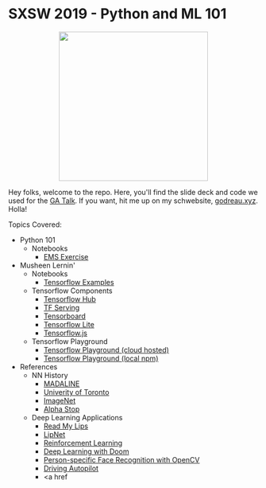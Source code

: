 # SXSW 2019 - Python and ML 101


<p align="center">
<img src="https://pics.me.me/fully-connected-layers-just-keep-stackin-em-mb-deep-learning-31632598.png" width="300">
</p>

Hey folks, welcome to the repo. Here, you'll find the slide deck and code we used for the <a href="https://generalassemb.ly/education/ga-sxsw-present-machine-learning-python-101/austin/71577">GA Talk</a>. If you want, hit me up on my schwebsite, <a href="https://godreau.xyz">godreau.xyz</a>. Holla!

Topics Covered:

- Python 101
  - Notebooks
    - <a href="./python">EMS Exercise</a>
- Musheen Lernin'
  - Notebooks
    - <a href="./ml">Tensorflow Examples</a>
  - Tensorflow Components
    - <a href="https://www.tensorflow.org/hub">Tensorflow Hub</a>
    - <a href="https://github.com/tensorflow/serving">TF Serving</a>
    - <a href="https://www.tensorflow.org/guide/summaries_and_tensorboard">Tensorboard</a>
    - <a href="https://www.tensorflow.org/lite">Tensorflow Lite</a>
    - <a href="https://js.tensorflow.org/">Tensorflow.js</a>
  - Tensorflow Playground
    - <a href="https://playground.tensorflow.org/">Tensorflow Playground (cloud hosted)</a>
    - <a href="https://github.com/tensorflow/playground">Tensorflow Playground (local npm)</a>
- References
  - NN History
    - <a href="https://cs.stanford.edu/people/eroberts/courses/soco/projects/neural-networks/History/history2.html">MADALINE</a>
    - <a href="http://www.psych.utoronto.ca/users/reingold/courses/ai/cache/neural4.html">Univerity of Toronto</a>
    - <a href="https://papers.nips.cc/paper/4824-imagenet-classification-with-deep-convolutional-neural-networks.pdf">ImageNet</a>
    -  <a href="https://www.scientificamerican.com/article/how-the-computer-beat-the-go-master/">Alpha Stop</a>
  - Deep Learning Applications
    - <a href="https://static.adamheins.com/papers/read-my-lips.pdf">Read My Lips</a>
    - <a href="https://github.com/rizkiarm/LipNet">LipNet</a>
    - <a href="https://arxiv.org/abs/1807.01960">Reinforcement Learning</a>
    - <a href="https://github.com/simoninithomas/Deep_reinforcement_learning_Course/blob/master/Deep%20Q%20Learning/Doom/Deep%20Q%20learning%20with%20Doom.ipynb"> Deep Learning with Doom</a>
    - <a href="https://www.pyimagesearch.com/2018/06/18/face-recognition-with-opencv-python-and-deep-learning/">Person-specific Face Recognition with OpenCV</a>
    - <a href="https://github.com/commaai/research">Driving Autopilot</a>
    - <a href

